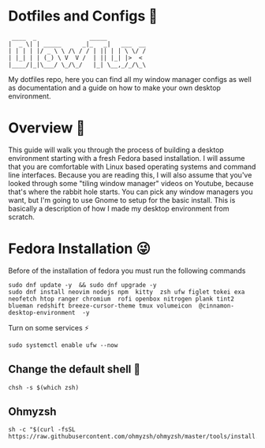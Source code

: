 # Dotfiles and Configs 🐧
```
 ____  _               _____           
|  _ \| | _____      _|_   _|   ___  __
| | | | |/ _ \ \ /\ / / | || | | \ \/ /
| |_| | | (_) \ V  V /  | || |_| |>  < 
|____/|_|\___/ \_/\_/   |_| \__,_/_/\_\
```                                      

My dotfiles repo, here you can find all my window manager configs as well as documentation and a guide on how to make your own desktop environment. 
# Overview 🤖

This guide will walk you through the process of building a desktop environment starting with a fresh Fedora based installation. I will assume that you are comfortable with Linux based operating systems and command line interfaces. Because you are reading this, I will also assume that you've looked through some "tiling window manager" videos on Youtube, because that's where the rabbit hole starts. You can pick any window managers you want, but I'm going to use Gnome to setup for the basic install. This is basically a description of how I made my desktop environment from scratch.

# Fedora Installation 😜
Before of the installation of fedora you must run the following commands
```
sudo dnf update -y  && sudo dnf upgrade -y
sudo dnf install neovim nodejs npm  kitty  zsh ufw figlet tokei exa neofetch htop ranger chromium  rofi openbox nitrogen plank tint2  blueman redshift breeze-cursor-theme tmux volumeicon  @cinnamon-desktop-environment  -y

```
Turn on some services ⚡

```
sudo systemctl enable ufw --now

```
## Change the default shell 👻
```
chsh -s $(which zsh)
```
## Ohmyzsh
```
sh -c "$(curl -fsSL https://raw.githubusercontent.com/ohmyzsh/ohmyzsh/master/tools/install.sh)"
```
